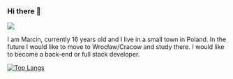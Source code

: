 ### Hi there 👋

![](https://komarev.com/ghpvc/?username=macinek67&color=green)

I am Marcin, currently 16 years old and I live in a small town in Poland. In the future I would like to move to Wrocław/Cracow and study there. I would like to become a back-end or full stack developer.

[![Top Langs](https://github-readme-stats.vercel.app/api/top-langs/?username=macinek67)](https://github.com/macinek67/github-readme-stats)
